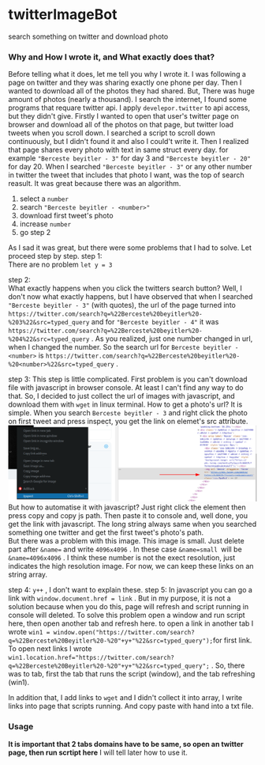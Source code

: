 # twitterImageBot
search something on twitter and download photo

### Why and How I wrote it, and What exactly does that?
  Before telling what it does, let me tell you why I wrote it. I was following a page on twitter and they was sharing exactly one phone per day. Then I wanted to download all of the photos they had shared. But, There was huge amount of photos (nearly a thousand). I search the internet, I found some programs that requare twitter api. I apply `develepor.twitter` to api access, but they didn't give.
  Firstly I wanted to open that user's twitter page on browser and download all of the photos on that page, but twitter load tweets when you scroll down. I searched a script to scroll down continuously, but I didn't found it and also I could't write it. Then I realized that page shares every photo with text in same struct every day. for example `"Berceste beyitler - 3"` for day 3 and `"Berceste beyitler - 20"` for day 20. When I searched `"Berceste beyitler - 3"` or any other number in twitter the tweet that includes that photo I want, was the top of search reasult. It was great because there was an algorithm.
  
1. select a `number`
2. search `"Berceste beyitler - <number>"`
3. download first tweet's photo
4. increase `number`
5. go step 2

  As I sad it was great, but there were some problems that I had to solve. Let proceed step by step.
step 1:  
  There are no problem `let y = 3`
  
step 2:  
  What exactly happens when you click the twitters search button? Well, I don't now what exactly happens, but I have observed that when I searched `"Berceste beyitler - 3"` (with quotes), the url of the page turned into `https://twitter.com/search?q=%22Berceste%20beyitler%20-%203%22&src=typed_query` and for `"Berceste beyitler - 4"` it was `https://twitter.com/search?q=%22Berceste%20beyitler%20-%204%22&src=typed_query` . As you realized, just one number changed in url, when I changed the number. So the search url for `Berceste beyitler - <number>` is `https://twitter.com/search?q=%22Berceste%20beyitler%20-%20<number>%22&src=typed_query` .  
  
step 3:
  This step is little complicated. First problem is you can't download file with javascript in browser console. At least I can't find any way to do that. So, I decided to just collect the url of images with javascript, and download them with `wget` in linux terminal.
  How to get a photo's url? It is simple. When you search `Berceste beyitler - 3` and right click the photo on first tweet and press inspect, you get the link on elemet's src attribute.    
  ![test](https://github.com/karaketir16/twitterImageBot/blob/master/markdown/inspect.png)
  But how to automatise it with javascript? Just right click the element then press copy and copy js path. Then paste it to console and, well done, you get the link with javascript. The long string always same when you searched something one twitter and get the first tweet's photo's path.  
  But there was a problem with this image. This image is small. Just delete part after `&name=` and write `4096x4096` . In these case `&name=small `will be `&name=4096x4096` . I think these number is not the exect resolution, just indicates the high resolution image. For now, we can keep these links on an string array. 

step 4:
  `y++` , I don't want to explain these.
step 5:
  In javascript you can go a link with `window.document.href = link` . But in my purpose, it is not a solution because when you do this, page will refresh and script running in console will deleted. To solve this problem open a window and run script here, then open another tab and refresh here. to open a link in another tab I wrote `win1 = window.open("https://twitter.com/search?q=%22Berceste%20Beyitler%20-%20"+y+"%22&src=typed_query");`for first link. To open next links I wrote `win1.location.href="https://twitter.com/search?q=%22Berceste%20Beyitler%20-%20"+y+"%22&src=typed_query";` . So, there was to tab, first the tab that runs the script (window), and the tab refreshing (win1). 
 
In addition that, I add links to `wget` and I didn't collect it into array, I write links into page that scripts running. And copy paste with hand into a txt file.  
### Usage
<b>It is important that 2 tabs domains have to be same, so open an twitter page, then run scrtipt here</b> I will tell later how to use it.
